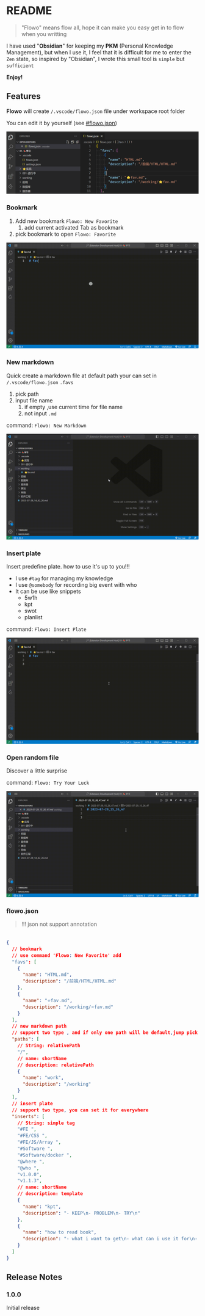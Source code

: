 # README

> "Flowo" means flow all, hope it can make you easy get in to flow when you writting 

I have used "**Obsidian**" for keeping my **PKM** (Personal Knowledge Management), but when I use it, I feel that it is difficult for me to enter the `Zen` state, so inspired by "Obsidian", I wrote this small tool is `simple` but `sufficient`


**Enjoy!**

## Features

**Flowo** will create `/.vscode/flowo.json` file under workspace root folder

You can edit it by yourself (see [#flowo.json](#flowojson))

![Alt text](./source/image.png)

### Bookmark

1. Add new bookmark `Flowo: New Favorite`
   1. add current activated Tab as bookmark
2. pick bookmark to open `Flowo: Favorite`

![add bookmark](./source/bookmark.gif)

### New markdown

Quick create a markdown file at default path
your can set in `/.vscode/flowo.json` `.favs`

1. pick path
2. input file name
   1. if empty ,use current time for file name
   2. not input `.md`

command: `Flowo: New Markdown`

![add markdown](./source/newmarkdown.gif)

### Insert plate

Insert predefine plate. how to use it's up to you!!!

- I use `#tag` for managing my knowledge
- I use `@somebody` for recording big event with who
- It can be use like snippets
  - 5w1h
  - kpt
  - swot
  - planlist

command: `Flowo: Insert Plate`

![insert plate](./source/tag.gif)

### Open random file

Discover a little surprise

command: `Flowo: Try Your Luck`

![randowm](./source/tryyourluck.gif)


### flowo.json

> !!! json not support annotation

```json

{
  // bookmark
  // use command 'Flowo: New Favorite' add
  "favs": [
    {
      "name": "HTML.md",
      "description": "/前端/HTML/HTML.md"
    },
    {
      "name": "⭐fav.md",
      "description": "/working/⭐fav.md"
    }
  ],
  // new markdown path
  // support two type , and if only one path will be default,jump pick step 
  "paths": [
    // String: relativePath
    "/",
    // name: shortName
    // description: relativePath 
    {
      "name": "work",
      "description": "/working"
    }
  ],
  // insert plate
  // support two type, you can set it for everywhere
  "inserts": [
    // String: simple tag
    "#FE ",
    "#FE/CSS ",
    "#FE/JS/Array ",
    "#Software ",
    "#Software/docker ",
    "@where ",
    "@who ",
    "v1.0.0",
    "v1.1.3",
    // name: shortName
    // description: template 
    {
      "name": "kpt",
      "description": "- KEEP\n- PROBLEM\n- TRY\n"
    },
    {
      "name": "how to read book",
      "description": "- what i want to get\n- what can i use it for\n- Keys\n"
    }
  ]
}

```


## Release Notes

### 1.0.0

Initial release 

